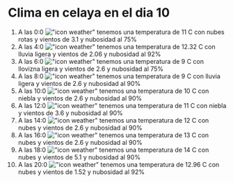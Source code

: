 # Clima en celaya en el dia 10

1. A las 0:0 !["icon weather"](http://openweathermap.org/img/w/04n.png) tenemos una temperatura de 11 C con nubes rotas y  vientos de 3.1 y nubosidad al 75%
1. A las 4:0 !["icon weather"](http://openweathermap.org/img/w/10n.png) tenemos una temperatura de 12.32 C con lluvia ligera y  vientos de 2.06 y nubosidad al 92%
1. A las 6:0 !["icon weather"](http://openweathermap.org/img/w/09n.png) tenemos una temperatura de 9 C con llovizna ligera y  vientos de 2.6 y nubosidad al 75%
1. A las 8:0 !["icon weather"](http://openweathermap.org/img/w/10n.png) tenemos una temperatura de 9 C con lluvia ligera y  vientos de 2.6 y nubosidad al 90%
1. A las 10:0 !["icon weather"](http://openweathermap.org/img/w/50d.png) tenemos una temperatura de 10 C con niebla y  vientos de 2.6 y nubosidad al 90%
1. A las 12:0 !["icon weather"](http://openweathermap.org/img/w/50d.png) tenemos una temperatura de 11 C con niebla y  vientos de 3.6 y nubosidad al 90%
1. A las 14:0 !["icon weather"](http://openweathermap.org/img/w/04d.png) tenemos una temperatura de 12 C con nubes y  vientos de 2.6 y nubosidad al 90%
1. A las 16:0 !["icon weather"](http://openweathermap.org/img/w/04d.png) tenemos una temperatura de 13 C con nubes y  vientos de 2.6 y nubosidad al 90%
1. A las 18:0 !["icon weather"](http://openweathermap.org/img/w/04d.png) tenemos una temperatura de 14 C con nubes y  vientos de 5.1 y nubosidad al 90%
1. A las 20:0 !["icon weather"](http://openweathermap.org/img/w/04n.png) tenemos una temperatura de 12.96 C con nubes y  vientos de 1.52 y nubosidad al 92%
